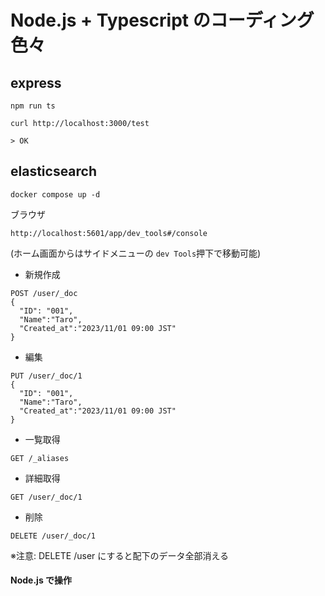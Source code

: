 # Node.js + Typescript のコーディング色々

## express

```
npm run ts
```

```
curl http://localhost:3000/test

> OK
```

## elasticsearch

```
docker compose up -d
```

ブラウザ

```
http://localhost:5601/app/dev_tools#/console
```

(ホーム画面からはサイドメニューの `dev Tools`押下で移動可能)

- 新規作成

```
POST /user/_doc
{
  "ID": "001",
  "Name":"Taro",
  "Created_at":"2023/11/01 09:00 JST"
}
```

- 編集

```
PUT /user/_doc/1
{
  "ID": "001",
  "Name":"Taro",
  "Created_at":"2023/11/01 09:00 JST"
}
```

- 一覧取得

```
GET /_aliases
```

- 詳細取得

```
GET /user/_doc/1
```

- 削除

```
DELETE /user/_doc/1
```

※注意: DELETE /user にすると配下のデータ全部消える

#### Node.js で操作
